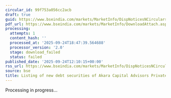 ```yaml
---
circular_id: 99f753a056cc2acb
draft: true
guid: https://www.bseindia.com/markets/MarketInfo/DispNoticesNCirculars.aspx?Noticeid={8AFC73AA-68FC-498E-AC2E-674F82B805D4}&noticeno=20250924-21&dt=09/24/2025&icount=21&totcount=75&flag=0
pdf_url: https://www.bseindia.com/markets/MarketInfo/DownloadAttach.aspx?id=20250924-21&attachedId=
processing:
  attempts: 1
  content_hash: ''
  processed_at: '2025-09-24T18:47:39.564688'
  processor_version: '2.0'
  stage: download_failed
  status: failed
published_date: '2025-09-24T12:10:15+00:00'
rss_url: https://www.bseindia.com/markets/MarketInfo/DispNoticesNCirculars.aspx?Noticeid={8AFC73AA-68FC-498E-AC2E-674F82B805D4}&noticeno=20250924-21&dt=09/24/2025&icount=21&totcount=75&flag=0
source: bse
title: Listing of new debt securities of Akara Capital Advisors Private Limited
---
```


Processing in progress...